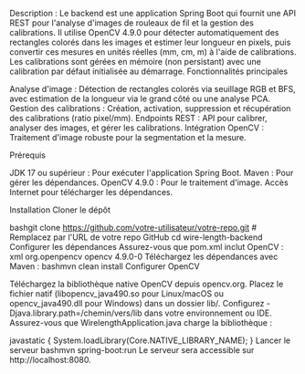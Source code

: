 Description :
Le backend est une application Spring Boot qui fournit une API REST pour l'analyse d'images de rouleaux de fil et la gestion des calibrations. Il utilise OpenCV 4.9.0 pour détecter automatiquement des rectangles colorés dans les images et estimer leur longueur en pixels, puis convertir ces mesures en unités réelles (mm, cm, m) à l'aide de calibrations. Les calibrations sont gérées en mémoire (non persistant) avec une calibration par défaut initialisée au démarrage.
Fonctionnalités principales

Analyse d'image : Détection de rectangles colorés via seuillage RGB et BFS, avec estimation de la longueur via le grand côté ou une analyse PCA.
Gestion des calibrations : Création, activation, suppression et récupération des calibrations (ratio pixel/mm).
Endpoints REST : API pour calibrer, analyser des images, et gérer les calibrations.
Intégration OpenCV : Traitement d'image robuste pour la segmentation et la mesure.

Prérequis

JDK 17 ou supérieur : Pour exécuter l'application Spring Boot.
Maven : Pour gérer les dépendances.
OpenCV 4.9.0 : Pour le traitement d'image.
Accès Internet pour télécharger les dépendances.

Installation
Cloner le dépôt

bashgit clone https://github.com/votre-utilisateur/votre-repo.git  # Remplacez par l'URL de votre repo GitHub
cd wire-length-backend
Configurer les dépendances
Assurez-vous que pom.xml inclut OpenCV :
xml<dependency>
    <groupId>org.openpencv</groupId>
    <artifactId>opencv</artifactId>
    <version>4.9.0-0</version>
</dependency>
Téléchargez les dépendances avec Maven :
bashmvn clean install
Configurer OpenCV

Téléchargez la bibliothèque native OpenCV depuis opencv.org.
Placez le fichier natif (libopencv_java490.so pour Linux/macOS ou opencv_java490.dll pour Windows) dans un dossier lib/.
Configurez -Djava.library.path=/chemin/vers/lib dans votre environnement ou IDE.
Assurez-vous que WirelengthApplication.java charge la bibliothèque :

javastatic {
    System.loadLibrary(Core.NATIVE_LIBRARY_NAME);
}
Lancer le serveur
bashmvn spring-boot:run
Le serveur sera accessible sur http://localhost:8080.
